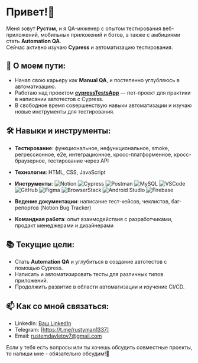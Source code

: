 # Привет!👋

Меня зовут **Рустэм**, и я QA-инженер с опытом тестирования веб-приложений, мобильных приложений и ботов, а также с амбициями стать **Automation QA**.  
Сейчас активно изучаю **Cypress** и автоматизацию тестирования.

## 🚀 О моем пути:
- Начал свою карьеру как **Manual QA**, и постепенно углубляюсь в автоматизацию.
- Работаю над проектом [**cypressTestsApp**](https://github.com/chickenzombie/cypressTestsApp) — пет-проект для практики в написании автотестов с Cypress.
- В свободное время совершенствую навыки автоматизации и изучаю новые инструменты для тестирования.

## 🛠️ Навыки и инструменты:
- **Тестирование**: функциональное, нефункциональное, smoke, регрессионное, e2e, интеграционное, кросс-платформенное, кросс-браузерное, тестирование через API
- **Технологии**: HTML, CSS, JavaScript
- **Инструменты**:
  ![Notion](https://img.shields.io/badge/Notion-000000?style=flat-square&logo=notion&logoColor=white)
  ![Cypress](https://img.shields.io/badge/-Cypress-17202C?logo=cypress&logoColor=white)
  ![Postman](https://img.shields.io/badge/-Postman-FF6C37?logo=postman&logoColor=white)
  ![MySQL](https://img.shields.io/badge/-MySQL-4479A1?logo=mysql&logoColor=white)
  ![VSCode](https://img.shields.io/badge/-VSCode-007ACC?logo=visual-studio-code&logoColor=white)
  ![GitHub](https://img.shields.io/badge/-GitHub-181717?logo=github&logoColor=white)
  ![Figma](https://img.shields.io/badge/-Figma-F24E1E?logo=figma&logoColor=white)
  ![BrowserStack](https://img.shields.io/badge/-BrowserStack-FF7F00?logo=browserstack&logoColor=white)
  ![Android Studio](https://img.shields.io/badge/Android%20Studio-3DDC84?style=flat-square&logo=androidstudio&logoColor=white)
  ![Firebase](https://img.shields.io/badge/-Firebase-FFCA28?logo=firebase&logoColor=black)

- **Ведение документации**: написание тест-кейсов, чеклистов, баг-репортов (Notion Bug Tracker)
- **Командная работа**: опыт взаимодействия с разработчиками, продакт менеджерами и дизайнерами

## 📚 Текущие цели:
- Стать **Automation QA** и углубиться в создание автотестов с помощью Cypress.
- Написать и автоматизировать тесты для различных типов приложений.
- Продолжить развитие в области автоматизации и изучение CI/CD.

## 📫 Как со мной связаться:
- LinkedIn: [Ваш LinkedIn](https://www.linkedin.com/in/rustem-davletov/)
- Telegram: [https://t.me/rustyman1337]
- Email: rustemdavletov7@gmail.com
  
Если у тебя есть вопросы или ты хочешь обсудить совместные проекты, то напиши мне - обязательно обсудим!🤝



